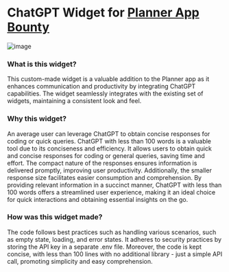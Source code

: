 
# ChatGPT Widget for  [Planner App Bounty](https://app.stackup.dev/bounty/planner-app-%E2%80%93-your-custom-widget)
![image](https://github.com/keanecodes/2023-webdev-react-6-planner-app/assets/22881005/e61b3980-cd76-4917-8e33-3160c744f12b)

### What is this widget?
This custom-made widget is a valuable addition to the Planner app as it enhances communication and productivity by integrating ChatGPT capabilities. The widget seamlessly integrates with the existing set of widgets, maintaining a consistent look and feel.
### Why this widget?
An average user can leverage ChatGPT to obtain concise responses for coding or quick queries. ChatGPT with less than 100 words is a valuable tool due to its conciseness and efficiency. It allows users to obtain quick and concise responses for coding or general queries, saving time and effort. The compact nature of the responses ensures information is delivered promptly, improving user productivity. Additionally, the smaller response size facilitates easier consumption and comprehension. By providing relevant information in a succinct manner, ChatGPT with less than 100 words offers a streamlined user experience, making it an ideal choice for quick interactions and obtaining essential insights on the go.
### How was this widget made?
The code follows best practices such as handling various scenarios, such as empty state, loading, and error states. It adheres to security practices by storing the API key in a separate .env file. Moreover, the code is kept concise, with less than 100 lines with no additional library - just a simple API call, promoting simplicity and easy comprehension.
